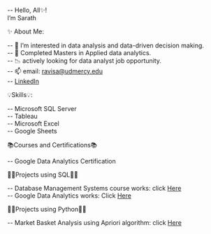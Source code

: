 -- Hello, All✨!  
I’m Sarath

  ✨ About Me:
  
-- 👀 I’m interested in data analysis and data-driven decision making.  
-- 🌱 Completed Masters in Applied data analytics.  
-- 📉 actively looking for data analyst job opportunity.  
-- 📫 email: ravisa@udmercy.edu  
-- [LinkedIn](http://www.linkedin.com/in/sarath-ravi-73056315a)

  💡Skills💡:

-- Microsoft SQL Server  
-- Tableau  
-- Microsoft Excel  
-- Google Sheets  
 
 📚Courses and Certifications📚

-- Google Data Analytics Certification
 
 👩‍💻Projects using SQL👩‍💻

-- Database Management Systems course works: click [Here](https://github.com/Sarath079/SQL_Queries_Repository/commit/825d8507a80590978ac592658875d381665df8cf)  
-- Google Data Analytics works: Click [Here](https://github.com/Sarath079/SQL_Queries_Repository/commit/adc36d6f70dc8d7f7e155e5aceeb9e24e0dcb133)  

👩‍💻Projects using Python👩‍💻

-- Market Basket Analysis using Apriori algorithm: click [Here](https://github.com/Sarath079/Market_basket_analysis_using_Apriori_algorithm)  

<!---
Sarath079/Sarath079 is a ✨ special ✨ repository because its `README.md` (this file) appears on your GitHub profile.
You can click the Preview link to take a look at your changes.
--->
